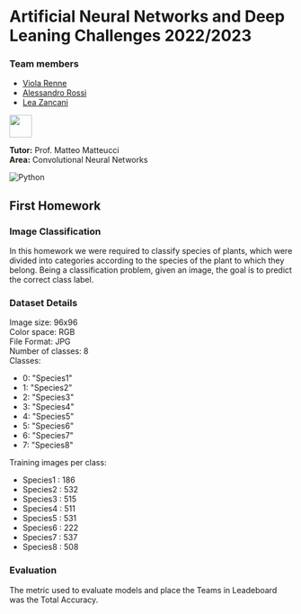 # Artificial Neural Networks and Deep Leaning Challenges 2022/2023

### Team members
* [Viola Renne](https://github.com/viols-code)
* [Alessandro Rossi]()
* [Lea Zancani]()


<img src="https://cdn.jsdelivr.net/gh/devicons/devicon/icons/python/python-original-wordmark.svg" width="40"/>

**Tutor:** Prof. Matteo Matteucci  
**Area:** Convolutional Neural Networks

![Python](https://img.shields.io/badge/python-3776AB?logo=python&logoColor=ffdd65&style=for-the-badge&logoWidth=)

## First Homework
### Image Classification
In this homework we were required to classify species of plants, which were divided into categories according to the species of the plant to which they belong. Being a classification problem, given an image, the goal is to predict the correct class label.

### Dataset Details
Image size: 96x96  
Color space: RGB  
File Format: JPG  
Number of classes: 8  
Classes:
- 0: "Species1"
- 1: "Species2"
- 2: "Species3"
- 3: "Species4"
- 4: "Species5"
- 5: "Species6"
- 6: "Species7"
- 7: "Species8"

Training images per class:
- Species1 : 186
- Species2 : 532
- Species3 : 515
- Species4 : 511
- Species5 : 531
- Species6 : 222
- Species7 : 537
- Species8 : 508


### Evaluation
The metric used to evaluate models and place the Teams in Leadeboard was the Total Accuracy.
